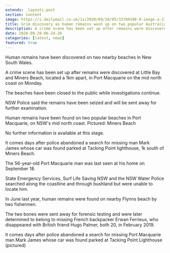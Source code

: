 ```yaml
---
extends: _layouts.post
section: content
image: https://i.dailymail.co.uk/1s/2020/09/28/05/33704398-0-image-a-23_1601267326309.jpg 
title: Grim discovery as human remains wash up on two popular Australian beaches 
description: A crime scene has been set up after remains were discovered at Little Bay and Miners Beach, located 1km apart, in Port Macquarie on the NSW mid north coast on Monday.  
date: 2020-09-28-06-24-26 
categories: [latest, news] 
featured: true 
--- 
```

Human remains have been discovered on two nearby beaches in New South Wales.

A crime scene has been set up after remains were discovered at Little Bay and Miners Beach, located a 1km apart, in Port Macquarie on the mid north coast on Monday. 

The beaches have been closed to the public while investigations continue. 

NSW Police said the remains have been seized and will be sent away for further examination. 

Human remains have been found on two popular beaches in Port Macquarie, on NSW's mid north coast. Pictured: Miners Beach

No further information is available at this stage.

It comes days after police abandoned a search for missing man Mark James whose car was found parked at Tacking Point lighthouse, 1k south of Miners Beach. 

The 56-year-old Port Macquarie man was last seen at his home on September 18. 

State Emergency Services, Surf Life Saving NSW and the NSW Water Police searched along the coastline and through bushland but were unable to locate him.  

In June last year, human remains were found on nearby Flynns beach by two fishermen.   

The two bones were sent away for forensic testing and were later determined to belong to missing French backpacker Erwan Ferrieux, who disappeared with British friend Hugo Palmer, both 20, in February 2019. 

It comes days after police abandoned a search for missing Port Macquarie man Mark James whose car was found parked at Tacking Point Lighthouse (pictured)

